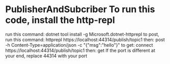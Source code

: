 # PublisherAndSubcriber To run this code, install the http-repl 
run this command: dotnet tool install -g Microsoft.dotnet-httprepl
to post, run this command: httprepl https://localhost:44314/publish/topic1
then: post -h Content-Type=application/json -c "{"msg":"hello"}"
to get: connect https://localhost:44314/publish/topic1
then: get
If the port is different at your end, replace 44314 with your port
